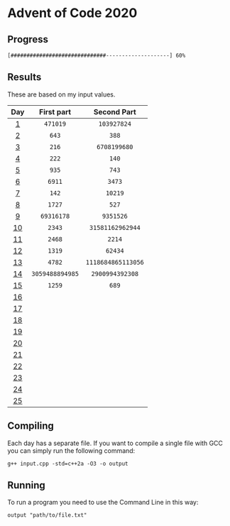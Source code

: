 # Advent of Code 2020

## Progress

	[##############################--------------------] 60%
     

## Results

These are based on my input values.

Day                                        | First part       | Second Part
:----------------------------------------: | :--------------: | :--------------:
[1](https://adventofcode.com/2020/day/1)   | `471019`         | `103927824`
[2](https://adventofcode.com/2020/day/2)   | `643`            | `388`
[3](https://adventofcode.com/2020/day/3)   | `216`            | `6708199680`
[4](https://adventofcode.com/2020/day/4)   | `222`            | `140`
[5](https://adventofcode.com/2020/day/5)   | `935`            | `743`
[6](https://adventofcode.com/2020/day/6)   | `6911`           | `3473`
[7](https://adventofcode.com/2020/day/7)   | `142`            | `10219`
[8](https://adventofcode.com/2020/day/8)   | `1727`           | `527`
[9](https://adventofcode.com/2020/day/9)   | `69316178`       | `9351526`
[10](https://adventofcode.com/2020/day/10) | `2343`           | `31581162962944`
[11](https://adventofcode.com/2020/day/11) | `2468`           | `2214`
[12](https://adventofcode.com/2020/day/12) | `1319`           | `62434`
[13](https://adventofcode.com/2020/day/13) | `4782`           | `1118684865113056`
[14](https://adventofcode.com/2020/day/14) | `3059488894985`  | `2900994392308`
[15](https://adventofcode.com/2020/day/15) | `1259`           | `689`
[16](https://adventofcode.com/2020/day/16) |                  | 
[17](https://adventofcode.com/2020/day/17) |                  | 
[18](https://adventofcode.com/2020/day/18) |                  | 
[19](https://adventofcode.com/2020/day/19) |                  | 
[20](https://adventofcode.com/2020/day/20) |                  | 
[21](https://adventofcode.com/2020/day/21) |                  | 
[22](https://adventofcode.com/2020/day/22) |                  | 
[23](https://adventofcode.com/2020/day/23) |                  | 
[24](https://adventofcode.com/2020/day/24) |                  | 
[25](https://adventofcode.com/2020/day/25) |                  | 

## Compiling

Each day has a separate file. If you want to compile a single file with GCC you can simply run the following command:

    g++ input.cpp -std=c++2a -O3 -o output

## Running

To run a program you need to use the Command Line in this way:

    output "path/to/file.txt"